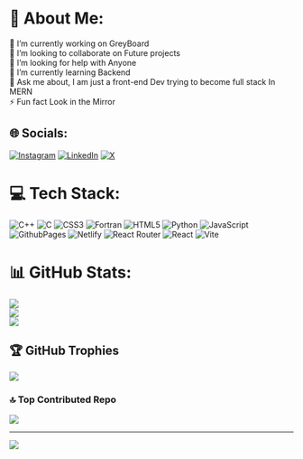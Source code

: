 # 💫 About Me:
🔭 I’m currently working on GreyBoard <br>👯 I’m looking to collaborate on Future projects <br>🤝 I’m looking for help with Anyone <br>🌱 I’m currently learning Backend <br>💬 Ask me about, I am just a front-end Dev trying to become full stack In MERN<br>⚡ Fun fact Look in the Mirror 


## 🌐 Socials:
[![Instagram](https://img.shields.io/badge/Instagram-%23E4405F.svg?logo=Instagram&logoColor=white)](https://www.instagram.com/gopaljeet_narayan/) [![LinkedIn](https://img.shields.io/badge/LinkedIn-%230077B5.svg?logo=linkedin&logoColor=white)](https://linkedin.com/in/gopaljeet-narayan-yadav) [![X](https://img.shields.io/badge/X-black.svg?logo=X&logoColor=white)](https://x.com/GopaljeetY) 

# 💻 Tech Stack:
![C++](https://img.shields.io/badge/c++-%2300599C.svg?style=for-the-badge&logo=c%2B%2B&logoColor=white) ![C](https://img.shields.io/badge/c-%2300599C.svg?style=for-the-badge&logo=c&logoColor=white) ![CSS3](https://img.shields.io/badge/css3-%231572B6.svg?style=for-the-badge&logo=css3&logoColor=white) ![Fortran](https://img.shields.io/badge/Fortran-%23734F96.svg?style=for-the-badge&logo=fortran&logoColor=white) ![HTML5](https://img.shields.io/badge/html5-%23E34F26.svg?style=for-the-badge&logo=html5&logoColor=white) ![Python](https://img.shields.io/badge/python-3670A0?style=for-the-badge&logo=python&logoColor=ffdd54) ![JavaScript](https://img.shields.io/badge/javascript-%23323330.svg?style=for-the-badge&logo=javascript&logoColor=%23F7DF1E) ![GithubPages](https://img.shields.io/badge/github%20pages-121013?style=for-the-badge&logo=github&logoColor=white) ![Netlify](https://img.shields.io/badge/netlify-%23000000.svg?style=for-the-badge&logo=netlify&logoColor=#00C7B7) ![React Router](https://img.shields.io/badge/React_Router-CA4245?style=for-the-badge&logo=react-router&logoColor=white) ![React](https://img.shields.io/badge/react-%2320232a.svg?style=for-the-badge&logo=react&logoColor=%2361DAFB) ![Vite](https://img.shields.io/badge/vite-%23646CFF.svg?style=for-the-badge&logo=vite&logoColor=white)
# 📊 GitHub Stats:
![](https://github-readme-stats.vercel.app/api?username=ByteZO&theme=dark&hide_border=false&include_all_commits=true&count_private=true)<br/>
![](https://github-readme-streak-stats.herokuapp.com/?user=ByteZO&theme=dark&hide_border=false)<br/>
![](https://github-readme-stats.vercel.app/api/top-langs/?username=ByteZO&theme=dark&hide_border=false&include_all_commits=true&count_private=true&layout=compact)

## 🏆 GitHub Trophies
![](https://github-profile-trophy.vercel.app/?username=ByteZO&theme=radical&no-frame=false&no-bg=true&margin-w=4)

### 🔝 Top Contributed Repo
![](https://github-contributor-stats.vercel.app/api?username=ByteZO&limit=5&theme=dark&combine_all_yearly_contributions=true)

---
[![](https://visitcount.itsvg.in/api?id=ByteZO&icon=2&color=1)](https://visitcount.itsvg.in)

<!-- Proudly created with GPRM ( https://gprm.itsvg.in ) -->
